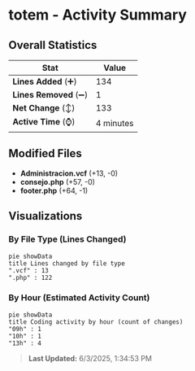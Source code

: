 # totem - Activity Summary 

## Overall Statistics

| Stat                   | Value                                                             |
| ---------------------- | ----------------------------------------------------------------- |
| **Lines Added** (➕)   | 134                                          |
| **Lines Removed** (➖) | 1                                        |
| **Net Change** (↕)    | 133                |
| **Active Time** (⌚)   | 4 minutes |


## Modified Files
- **Administracion.vcf** (+13, -0)
- **consejo.php** (+57, -0)
- **footer.php** (+64, -1)

## Visualizations

### By File Type (Lines Changed)

```mermaid
pie showData
title Lines changed by file type
".vcf" : 13
".php" : 122
```

### By Hour (Estimated Activity Count)

```mermaid
pie showData
title Coding activity by hour (count of changes)
"09h" : 1
"10h" : 1
"13h" : 4
```


> **Last Updated:** 6/3/2025, 1:34:53 PM
